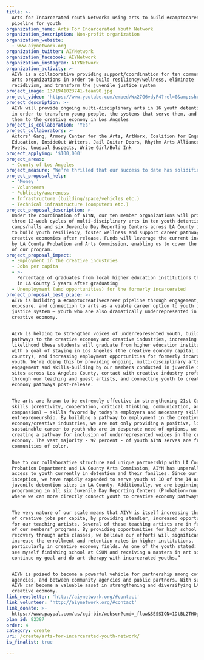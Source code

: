 ```yaml
---
title: >-
  Arts for Incarcerated Youth Network: using arts to build #camptocareer
  pipeline for youth
organization_name: Arts For Incarcerated Youth Network
organization_description: Non-profit organization
organization_website:
  - www.aiynetwork.org
organization_twitter: AIYNetwork
organization_facebook: AIYNetwork
organization_instagram: AIYNetwork
organization_activity: >-
  AIYN is a collaborative providing support/coordination for ten community-based
  arts organizations in order to build resiliency/wellness, eliminate
  recidivism, and transform the juvenile justice system
project_image: 1371941023741-team90.jpg
project_video: 'https://www.youtube.com/embed/Wx27G6vdyF4?rel=0&amp;showinfo=0'
project_description: >-
  AIYN will provide ongoing multi-disciplinary arts in 16 youth detention sites
  in order to transform young people, the systems that serve them, and connect
  them to the creative economy in Los Angeles
project_is_collaboration: 'Yes'
project_collaborators: >-
  Actors' Gang, Armory Center for the Arts, ArtWorx, Coalition for Engaged
  Education, InsideOut Writers, Jail Guitar Doors, Rhythm Arts Alliance, Street
  Poets, Unusual Suspects, Write Girl/Bold Ink
project_applying: '$100,000'
project_areas:
  - County of Los Angeles
project_measure: "We're thrilled that our success to date has solidified our partnership with public agencies.  Additionally, we will use evaluation surveys to gather information from students at the beginning and conclusion of each 12-week program cycle — in order to measure success for the project. Survey feedback will help us measure:\n-\tnumber of students enrolled in classes\n-\tincrease in student social-emotional skills, as measured by pre- and post- evaluation surveys\n-\tincrease in 21st Century creative economy job skills (communication, cooperation, compassion, critical thinking, creativity) as measured by pre- and post- evaluation surveys\n-\tnumber of students continuing a pathway to creative economy careers (as measured by enrollment in internships, jobs, etc.) \n-\tnumber of Probation staff who receive hands-on arts training (systems change)\n-\tNumber of youth engaged in defining advocacy and policy priorities\n-\tNumber of AIYN members and supporters who send letters, emails, and phone calls regarding advocacy opportunities\n\nAdditionally, we have a standard list of qualitative questions for the wrap-up class to gather more open-ended student feedback.  This feedback will also inform a collective platform for advocacy, as well as helping ongoing program improvement.  \n\nWe also implement pre- and post-surveys for Probation staff, as well as for our teaching artists, to ensure constant program evaluation and improvement."
project_proposal_help:
  - 'Money '
  - Volunteers
  - Publicity/awareness
  - Infrastructure (building/space/vehicles etc.)
  - Technical infrastructure (computers etc.)
project_proposal_description: >-
  Under the coordination of AIYN, our ten member organizations will provide
  three 12-week cycles of multi-disciplinary arts in ten youth detention
  camps/halls and six Juvenile Day Reporting Centers across LA County in order
  to build youth resiliency, foster wellness and support career pathways to
  creative economies after release. Funds will leverage the current investment
  by LA County Probation and Arts Commission, enabling us to cover the full cost
  of our program.
project_proposal_impact:
  - Employment in the creative industries
  - Jobs per capita
  - >-
    Percentage of graduates from local higher education institutions that remain
    in LA County 5 years after graduating
  - Unemployment (and opportunities) for the formerly incarcerated
project_proposal_best_place: >-
  AIYN is building a #camptocreativecareer pipeline through engagement,
  exposure, and connection to arts as a viable career option to youth in the
  justice system – youth who are also dramatically underrepresented in the
  creative economy. 


  AIYN is helping to strengthen voices of underrepresented youth, building
  pathways to the creative economy and creative industries, increasing the
  likelihood these students will graduate from higher education institutions
  with a goal of staying in Los Angeles (the creative economy capital of the
  country), and increasing employment opportunities for formerly incarcerated
  youth. We’re doing this by providing ongoing, multi-disciplinary arts
  engagement and skills-building by our members conducted in juvenile detention
  sites across Los Angeles County, contact with creative industry professionals
  through our teaching and guest artists, and connecting youth to creative
  economy pathways post-release. 


  The arts are known to be extremely effective in strengthening 21st Century job
  skills (creativity, cooperation, critical thinking, communication, and
  compassion) — skills favored by today’s employers and necessary skills for
  entrepreneurship. By building a pathway to employment in the creative
  economy/creative industries, we are not only providing a positive, long-term,
  sustainable career to youth who are in desperate need of options, we are also
  creating a pathway for inclusion of underrepresented voices in the creative
  economy. The vast majority - 97 percent - of youth AIYN serves are from
  communities of color. 


  Due to our collaborative structure and unique partnership with LA County
  Probation Department and LA County Arts Commission, AIYN has unparalleled
  access to youth currently in detention and their families. Since our
  inception, we have rapidly expanded to serve youth at 10 of the 14 active
  juvenile detention sites in LA County. Additionally, we are beginning
  programming in all six Juvenile Day Reporting Centers (Probation-run schools)
  where we can more directly connect youth to creative economy pathways.


  The very nature of our scale means that AIYN is itself increasing the number
  of creative jobs per capita, by providing steadier, increased opportunities
  for our teaching artists. Several of these teaching artists are in fact alum
  of our members’ programs. By providing opportunities for high school credit
  recovery through arts classes, we believe our efforts will significantly
  increase the enrollment and retention rates in higher institutions,
  particularly in creative economy fields. As one of the youth stated: “[Now] I
  see myself finishing school at CSUN and receiving a masters in art so I can
  continue my goal and do art therapy with incarcerated youths.”


  AIYN is poised to become a powerful vehicle for partnership among community
  agencies, and between community agencies and public partners. With support,
  AIYN can become a valuable asset in strengthening and diversifying LA's
  creative economy.
link_newsletter: 'http://aiynetwork.org/#contact'
link_volunteer: 'http://aiynetwork.org/#contact'
link_donate: >-
  https://www.paypal.com/us/cgi-bin/webscr?cmd=_flow&SESSION=1DtBL2THOgszCOTyCi5AUmfhuJpThmG7fJYOFj9QAoqv4xFRc5AifiRrmTy&dispatch=5885d80a13c0db1f8e263663d3faee8d4fe1dd75ca3bd4f11d72275b28239088
plan_id: 82387
order: 4
category: create
uri: /create/arts-for-incarcerated-youth-network/
is_finalist: true

---
```

